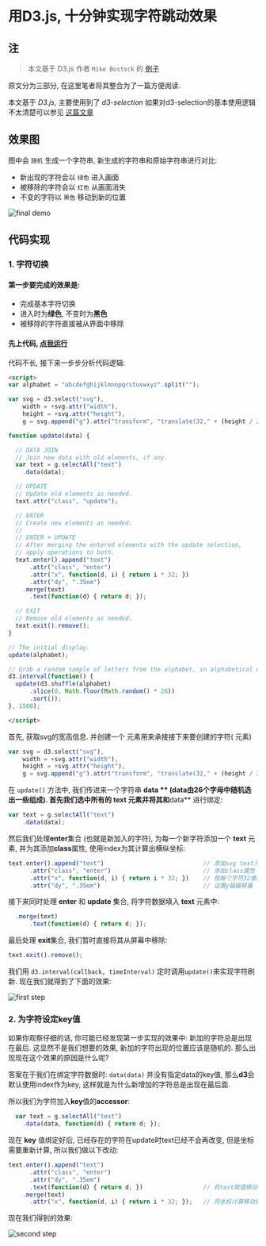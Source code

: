 

# 用D3.js, 十分钟实现字符跳动效果

## 注

>本文基于 D3.js 作者 `Mike Bostock` 的 [例子](https://bl.ocks.org/mbostock/3808218)

原文分为三部分, 在这里笔者将其整合为了一篇方便阅读.

本文基于 *D3.js*, 主要使用到了 *d3-selection*  如果对d3-selection的基本使用逻辑不太清楚可以参见 [这篇文章](https://juejin.im/post/5b20a5925188251371243c14)

## 效果图

图中会 `随机` 生成一个字符串, 新生成的字符串和原始字符串进行对比:

- 新出现的字符会以 `绿色` 进入画面
- 被移除的字符会以 `红色` 从画面消失
- 不变的字符以 `黑色` 移动到新的位置

![final demo](https://github.com/ssthouse/d3-blog/raw/master/charactor-jump/final_demo.gif)

## 代码实现

### 1. 字符切换

#### 第一步要完成的效果是: 

- 完成基本字符切换
- 进入时为**绿色**, 不变时为**黑色**
- 被移除的字符直接被从界面中移除

#### 先上代码,  [点我运行](https://jsfiddle.net/ssthouse/5ca13ymb/1/)

代码不长, 接下来一步步分析代码逻辑:

```html
<script>
var alphabet = "abcdefghijklmnopqrstuvwxyz".split("");

var svg = d3.select("svg"),
    width = +svg.attr("width"),
    height = +svg.attr("height"),
    g = svg.append("g").attr("transform", "translate(32," + (height / 2) + ")");

function update(data) {

  // DATA JOIN
  // Join new data with old elements, if any.
  var text = g.selectAll("text")
    .data(data);

  // UPDATE
  // Update old elements as needed.
  text.attr("class", "update");

  // ENTER
  // Create new elements as needed.
  //
  // ENTER + UPDATE
  // After merging the entered elements with the update selection,
  // apply operations to both.
  text.enter().append("text")
      .attr("class", "enter")
      .attr("x", function(d, i) { return i * 32; })
      .attr("dy", ".35em")
    .merge(text)
      .text(function(d) { return d; });

  // EXIT
  // Remove old elements as needed.
  text.exit().remove();
}

// The initial display.
update(alphabet);

// Grab a random sample of letters from the alphabet, in alphabetical order.
d3.interval(function() {
  update(d3.shuffle(alphabet)
      .slice(0, Math.floor(Math.random() * 26))
      .sort());
}, 1500);

</script>
```

首先, 获取svg的宽高信息. 并创建一个 <g> 元素用来承接接下来要创建的字符(<text> 元素)

```javascript
var svg = d3.select("svg"),
    width = +svg.attr("width"),
    height = +svg.attr("height"),
    g = svg.append("g").attr("transform", "translate(32," + (height / 2) + ")");
```

在 `update()` 方法中, 我们传进来一个字符串 **data ** (data由26个字母中随机选出一些组成). 首先我们选中所有的 **text** 元素并将其和**data** 进行绑定: 

```javascript
var text = g.selectAll("text")
    .data(data);
```

然后我们处理**enter**集合 (也就是新加入的字符), 为每一个新字符添加一个 **text** 元素, 并为其添加**class**属性, 使用index为其计算出横纵坐标:

```javascript
text.enter().append("text")                            // 添加svg text元素
      .attr("class", "enter")                          // 添加class属性 (绿色)
      .attr("x", function(d, i) { return i * 32; })    // 按每个字符32像素, 为其计算x坐标
      .attr("dy", ".35em")                             // 设置y轴偏移量
```

接下来同时处理 **enter** 和 **update** 集合, 将字符数据填入 **text** 元素中:

```javascript
  .merge(text)
      .text(function(d) { return d; });
```

最后处理 **exit**集合, 我们暂时直接将其从屏幕中移除:

```javascript
text.exit().remove();
```

我们用 `d3.interval(callback, timeInterval)` 定时调用`update()`来实现字符刷新. 现在我们就得到了下面的效果:

![first step](https://github.com/ssthouse/d3-blog/raw/master/charactor-jump/first-step.gif)



### 2. 为字符设定key值

如果你观察仔细的话, 你可能已经发现第一步实现的效果中: 新加的字符总是出现在最后. 这显然不是我们想要的效果, 新加的字符出现的位置应该是随机的. 那么出现现在这个效果的原因是什么呢?

答案在于我们在绑定字符数据时: `data(data)` 并没有指定data的key值, 那么**d3**会默认使用index作为key, 这样就是为什么新增加的字符总是出现在最后面.

所以我们为字符加入**key**值的**accessor**:

```javascript
  var text = g.selectAll("text")
    .data(data, function(d) { return d; });
```

现在 **key** 值绑定好后, 已经存在的字符在update时text已经不会再改变, 但是坐标需要重新计算, 所以我们做以下改动:

```javascript
text.enter().append("text")
      .attr("class", "enter")
      .attr("dy", ".35em")
      .text(function(d) { return d; })                 // 将text赋值移动到 enter中
    .merge(text)
      .attr("x", function(d, i) { return i * 32; });   // 将坐标计算移动到 merge后 (enter & update)
```



现在我们得到的效果:

![second step](https://github.com/ssthouse/d3-blog/raw/master/charactor-jump/second-step.gif)
